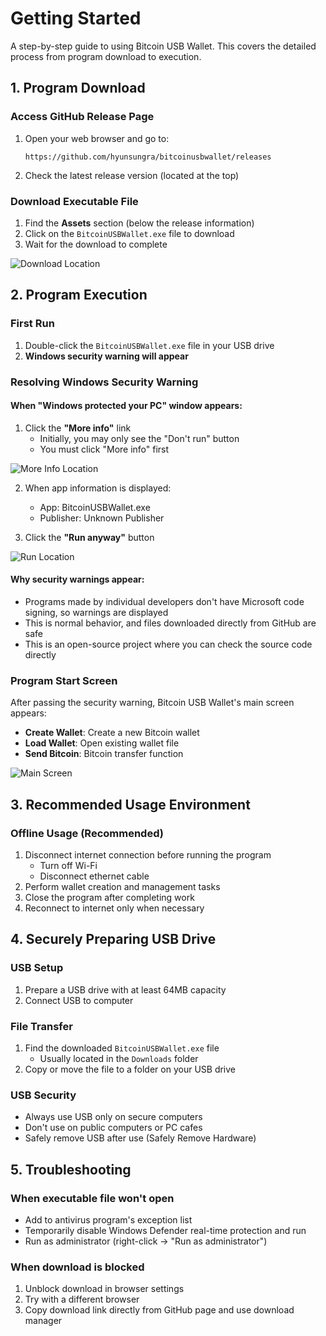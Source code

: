 # Getting Started

A step-by-step guide to using Bitcoin USB Wallet. This covers the detailed process from program download to execution.

## 1. Program Download

### Access GitHub Release Page
1. Open your web browser and go to:
   ```
   https://github.com/hyunsungra/bitcoinusbwallet/releases
   ```

2. Check the latest release version (located at the top)

### Download Executable File
1. Find the **Assets** section (below the release information)
2. Click on the `BitcoinUSBWallet.exe` file to download
3. Wait for the download to complete

![Download Location](/images/assetdownload.png)

## 2. Program Execution

### First Run
1. Double-click the `BitcoinUSBWallet.exe` file in your USB drive
2. **Windows security warning will appear**

### Resolving Windows Security Warning

#### When "Windows protected your PC" window appears:

1. Click the **"More info"** link
   - Initially, you may only see the "Don't run" button
   - You must click "More info" first

![More Info Location](/images/run1.png)

2. When app information is displayed:
   - App: BitcoinUSBWallet.exe
   - Publisher: Unknown Publisher
   
3. Click the **"Run anyway"** button

![Run Location](/images/run2.png)

#### Why security warnings appear:
- Programs made by individual developers don't have Microsoft code signing, so warnings are displayed
- This is normal behavior, and files downloaded directly from GitHub are safe
- This is an open-source project where you can check the source code directly

### Program Start Screen
After passing the security warning, Bitcoin USB Wallet's main screen appears:
- **Create Wallet**: Create a new Bitcoin wallet
- **Load Wallet**: Open existing wallet file
- **Send Bitcoin**: Bitcoin transfer function

![Main Screen](/images/main_eng.png)

## 3. Recommended Usage Environment

### Offline Usage (Recommended)
1. Disconnect internet connection before running the program
   - Turn off Wi-Fi
   - Disconnect ethernet cable
2. Perform wallet creation and management tasks
3. Close the program after completing work
4. Reconnect to internet only when necessary

## 4. Securely Preparing USB Drive

### USB Setup
1. Prepare a USB drive with at least 64MB capacity
2. Connect USB to computer

### File Transfer
1. Find the downloaded `BitcoinUSBWallet.exe` file
   - Usually located in the `Downloads` folder
2. Copy or move the file to a folder on your USB drive

### USB Security
- Always use USB only on secure computers
- Don't use on public computers or PC cafes
- Safely remove USB after use (Safely Remove Hardware)

## 5. Troubleshooting

### When executable file won't open
- Add to antivirus program's exception list
- Temporarily disable Windows Defender real-time protection and run
- Run as administrator (right-click → "Run as administrator")

### When download is blocked
1. Unblock download in browser settings
2. Try with a different browser
3. Copy download link directly from GitHub page and use download manager